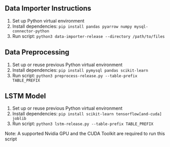 ## Data Importer Instructions

1. Set up Python virtual environment
2. Install dependencies: `pip install pandas pyarrow numpy mysql-connector-python`
3. Run script: `python3 data-importer-release --directory /path/to/files`

## Data Preprocessing

1. Set up or reuse previous Python virtual environment
2. Install dependencies: `pip install pymysql pandas scikit-learn`
3. Run script: `python3 preprocess-release.py --table-prefix TABLE_PREFIX`

## LSTM Model

1. Set up or reuse previous Python virtual environment
2. Install dependencies: `pip install scikit-learn tensorflow[and-cuda] joblib`
3. Run script: `python3 lstm-release.py --table-prefix TABLE_PREFIX`

Note: A supported Nvidia GPU and the CUDA Toolkit are required to run this script

